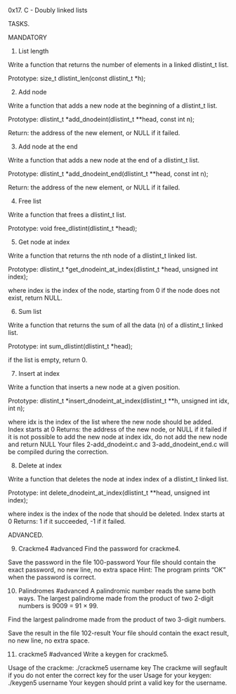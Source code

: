 0x17. C - Doubly linked lists


TASKS.

MANDATORY

1. List length

Write a function that returns the number of elements in a linked dlistint_t list.

Prototype: size_t dlistint_len(const dlistint_t *h);


2. Add node

Write a function that adds a new node at the beginning of a dlistint_t list.

Prototype: dlistint_t *add_dnodeint(dlistint_t **head, const int n);

Return: the address of the new element, or NULL if it failed.


3. Add node at the end

Write a function that adds a new node at the end of a dlistint_t list.

Prototype: dlistint_t *add_dnodeint_end(dlistint_t **head, const int n);

Return: the address of the new element, or NULL if it failed.


4. Free list

Write a function that frees a dlistint_t list.

Prototype: void free_dlistint(dlistint_t *head);


5. Get node at index

Write a function that returns the nth node of a dlistint_t linked list.

Prototype: dlistint_t *get_dnodeint_at_index(dlistint_t *head, unsigned int index);

where index is the index of the node, starting from 0
if the node does not exist, return NULL.


6. Sum list

Write a function that returns the sum of all the data (n) of a dlistint_t linked list.

Prototype: int sum_dlistint(dlistint_t *head);

if the list is empty, return 0.


7. Insert at index

Write a function that inserts a new node at a given position.

Prototype: dlistint_t *insert_dnodeint_at_index(dlistint_t **h, unsigned int idx, int n);

where idx is the index of the list where the new node should be added. Index starts at 0
Returns: the address of the new node, or NULL if it failed
if it is not possible to add the new node at index idx, do not add the new node and return NULL
Your files 2-add_dnodeint.c and 3-add_dnodeint_end.c will be compiled during the correction.


8. Delete at index

Write a function that deletes the node at index index of a dlistint_t linked list.

Prototype: int delete_dnodeint_at_index(dlistint_t **head, unsigned int index);

where index is the index of the node that should be deleted. Index starts at 0
Returns: 1 if it succeeded, -1 if it failed.



ADVANCED.

9. Crackme4
#advanced
Find the password for crackme4.

Save the password in the file 100-password
Your file should contain the exact password, no new line, no extra space
Hint: The program prints “OK” when the password is correct.


10. Palindromes
#advanced
A palindromic number reads the same both ways. The largest palindrome made from the product of two 2-digit numbers is 9009 = 91 × 99.

Find the largest palindrome made from the product of two 3-digit numbers.

Save the result in the file 102-result
Your file should contain the exact result, no new line, no extra space.


11. crackme5
#advanced
Write a keygen for crackme5.

Usage of the crackme: ./crackme5 username key
The crackme will segfault if you do not enter the correct key for the user
Usage for your keygen: ./keygen5 username
Your keygen should print a valid key for the username.
